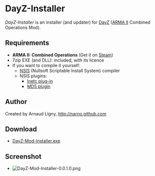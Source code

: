 DayZ-Installer
==============

_DayZ-Installer_ is an installer (and updater) for [DayZ](http://dayzmod.com "DayZ official website") ([ARMA II](http://www.arma2.com "ARMA II official website") Combined Operations Mod).

Requirements
-----------------------------
 * **ARMA II: Combined Operations** (Get it on [Steam](http://store.steampowered.com/sub/4639/))
 * 7zip EXE (and DLL): included, with its licence
 * If you want to compile it yourself:
   * [NSIS](http://nsis.sourceforge.net) (Nullsoft Scriptable Install System) compiler
   * NSIS plugins:
     * [Inetc plug-in](http://nsis.sourceforge.net/Inetc_plug-in)
     * [MD5 plugin](http://nsis.sourceforge.net/MD5_plugin)

Author
-----------------------------
Created by Arnaud Ligny, http://narno.github.com

Download
-----------------------------
 * [DayZ-Mod-Installer.exe](https://github.com/downloads/Narno/DayZ-Installer/DayZ-Mod-Installer.exe)

Screenshot
-----------------------------
 * ![DayZ-Mod-Installer-0.0.1.0.png](http://cloud.github.com/downloads/Narno/DayZ-Installer/DayZ-Mod-Installer-0.0.1.0.png "DayZ-Mod-Installer-0.0.1.0.png") 